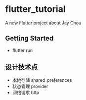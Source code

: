 # flutter_tutorial

A new Flutter project about Jay Chou

## Getting Started
- flutter run

## 设计技术点
- 本地存储  shared_preferences
- 状态管理 provider
- 网络请求 http